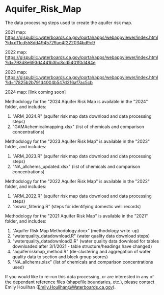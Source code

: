 # Aquifer_Risk_Map
The data processing steps used to create the aquifer risk map.

2021 map: https://gispublic.waterboards.ca.gov/portal/apps/webappviewer/index.html?id=d11cd558dd4945729ae4f222034bd9c9

2022 map: https://gispublic.waterboards.ca.gov/portal/apps/webappviewer/index.html?id=793d8e693d4441b3bc8cd5401f0d484e

2023 map: https://gispublic.waterboards.ca.gov/portal/apps/webappviewer/index.html?id=17825b2b791d4004b547d316af7ac5cb

2024 map: [link coming soon]

Methodology for the "2024 Aquifer Risk Map is available in the "2024" folder, and includes:
1. "ARM_2024.R" (aquifer risk map data download and data processing steps)
2. "GAMAchemicalmapping.xlsx" (list of chemicals and comparison concentrations)

Methodology for the "2023 Aquifer Risk Map" is available in the "2023" folder, and includes:
1. "ARM_2023.R" (aquifer risk map data download and data processing steps)
2. "NA_allchems_updated.xlsx" (list of chemicals and comparison concentrations)

Methodology for the "2022 Aquifer Risk Map" is available in the "2022" folder, and includes:
1. "ARM_2022.R" (aquifer risk map data download and data processing steps)
3. "oswcr_filtering.R" (steps for identifying domestic well records)

Methodology for the "2021 Aquifer Risk Map" is available in the "2021" folder, and includes:
1. "Aquifer Risk Map Methodology.docx" (methodology write-up)
2. "waterquality_datadownload.R" (water quality data download steps)
3. "waterquality_datadownload2.R" (water quality data download for tables downloaded after 3/1/2021 - table structure/headings have changed)
4. "aquiferriskmap_method.R" (de-clustering and aggregation of water quality data to section and block group scores)
5. "NA_allchems.xlsx" (list of chemicals and comparison concentrations used)

If you would like to re-run this data processing, or are interested in any of the dependant reference files
(shapefile boundaries, etc.), please contact Emily Houlihan (Emily.Houlihan@Waterboards.ca.gov).
